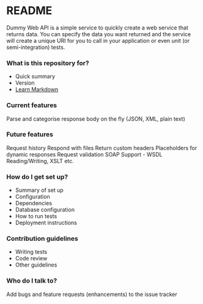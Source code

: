 # README #

Dummy Web API is a simple service to quickly create a web service that returns data. You can specify the data you want returned and the service will create a unique URI for you to call in your application or even unit (or semi-integration) tests.

### What is this repository for? ###

* Quick summary
* Version
* [Learn Markdown](https://bitbucket.org/tutorials/markdowndemo)

### Current features ###
Parse and categorise response body on the fly (JSON, XML, plain text)

### Future features ###
Request history
Respond with files
Return custom headers
Placeholders for dynamic responses
Request validation
SOAP Support - WSDL Reading/Writing, XSLT etc.

### How do I get set up? ###

* Summary of set up
* Configuration
* Dependencies
* Database configuration
* How to run tests
* Deployment instructions

### Contribution guidelines ###

* Writing tests
* Code review
* Other guidelines

### Who do I talk to? ###

Add bugs and feature requests (enhancements) to the issue tracker